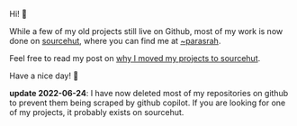 Hi! 👋

While a few of my old projects still live on Github, most of my work
is now done on [sourcehut](https://sourcehut.org/), where you can
find me at [~parasrah](https://sr.ht/~parasrah/).

Feel free to read my post on [why I moved my projects to
sourcehut](https://blog.parasrah.com/posts/why-use-sourcehut/).

Have a nice day! 👋

**update 2022-06-24**: I have now deleted most of my repositories on
github to prevent them being scraped by github copilot. If you are
looking for one of my projects, it probably exists on sourcehut.
